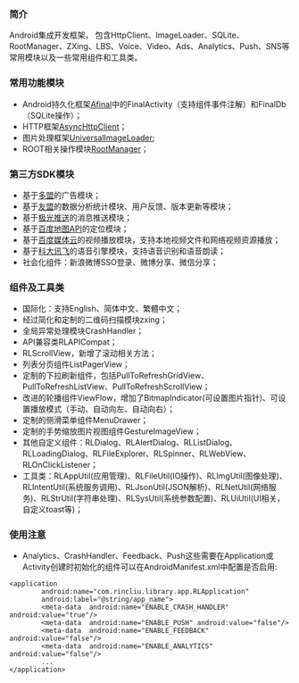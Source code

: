 ### 简介
Android集成开发框架， 包含HttpClient、ImageLoader、SQLite、RootManager、ZXing、LBS、Voice、Video、Ads、Analytics、Push、SNS等常用模块以及一些常用组件和工具类。

### 常用功能模块
* Android持久化框架[Afinal](https://github.com/RincLiu/afinal)中的FinalActivity（支持组件事件注解）和FinalDb（SQLite操作）；
* HTTP框架[AsyncHttpClient](https://github.com/loopj/android-async-http)；
* 图片处理框架[UniversalImageLoader](https://github.com/nostra13/Android-Universal-Image-Loader);
* ROOT相关操作模块[RootManager](https://github.com/Chrisplus/RootManager)；

### 第三方SDK模块
* 基于[多盟](http://www.duomeng.net/developers/developers.htm)的广告模块；
* 基于[友盟](http://www.umeng.com)的数据分析统计模块、用户反馈、版本更新等模块；
* 基于[极光推送](http://www.jpush.cn/)的消息推送模块；
* 基于[百度地图API](http://developer.baidu.com/map/)的定位模块；
* 基于[百度媒体云](http://developer.baidu.com/wiki/index.php?title=docs/cplat/media)的视频播放模块，支持本地视频文件和网络视频资源播放；
* 基于[科大讯飞](http://open.voicecloud.cn/developer.php)的语音引擎模块，支持语音识别和语音朗读；
* 社会化组件：新浪微博SSO登录、微博分享、微信分享；

### 组件及工具类
* 国际化：支持English、简体中文、繁體中文；
* 经过简化和定制的二维码扫描模块zxing；
* 全局异常处理模块CrashHandler；
* API兼容类RLAPICompat；
* RLScrollView，新增了滚动相关方法；
* 列表分页组件ListPagerView；
* 定制的下拉刷新组件，包括PullToRefreshGridView、PullToRefreshListView、PullToRefreshScrollView；
* 改进的轮播组件ViewFlow，增加了BitmapIndicator(可设置图片指针)、可设置播放模式（手动、自动向左、自动向右）；
* 定制的侧滑菜单组件MenuDrawer；
* 定制的手势缩放图片视图组件GestureImageView；
* 其他自定义组件：RLDialog、RLAlertDialog、RLListDialog、RLLoadingDialog、RLFileExplorer、RLSpinner、RLWebView、RLOnClickListener；
* 工具类：RLAppUtil(应用管理)、RLFileUtil(IO操作)、RLImgUtil(图像处理)、RLIntentUtil(系统服务调用)、RLJsonUtil(JSON解析)、RLNetUtil(网络服务)、RLStrUtil(字符串处理)、RLSysUtil(系统参数配置)、RLUiUtil(UI相关，自定义toast等)；

### 使用注意
* Analytics、CrashHandler、Feedback、Push这些需要在Application或Activity创建时初始化的组件可以在AndroidManifest.xml中配置是否启用:
```
<application
        android:name="com.rincliu.library.app.RLApplication"
        android:label="@string/app_name">
        <meta-data  android:name="ENABLE_CRASH_HANDLER" android:value="true"/>
        <meta-data  android:name="ENABLE_PUSH" android:value="false"/>
        <meta-data  android:name="ENABLE_FEEDBACK" android:value="false"/>
        <meta-data  android:name="ENABLE_ANALYTICS" android:value="false"/>
        ...
</application>
```
